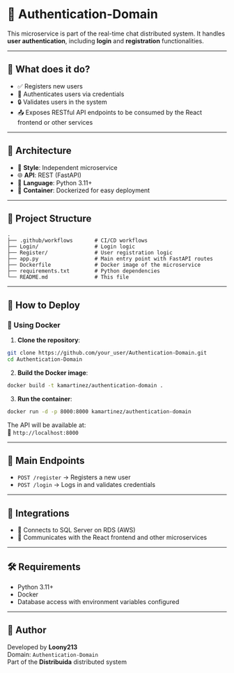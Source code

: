 
# 🔐 Authentication-Domain

This microservice is part of the real-time chat distributed system. It handles **user authentication**, including **login** and **registration** functionalities.

---

## 📌 What does it do?

- ✅ Registers new users
- 🔑 Authenticates users via credentials
- 🔒 Validates users in the system
- 📤 Exposes RESTful API endpoints to be consumed by the React frontend or other services

---

## 🧩 Architecture

- 🧱 **Style**: Independent microservice
- 🌐 **API**: REST (FastAPI)
- 🐍 **Language**: Python 3.11+
- 🐳 **Container**: Dockerized for easy deployment

---

## 📁 Project Structure

```
.
├── .github/workflows       # CI/CD workflows
├── Login/                  # Login logic
├── Register/               # User registration logic
├── app.py                  # Main entry point with FastAPI routes
├── Dockerfile              # Docker image of the microservice
├── requirements.txt        # Python dependencies
└── README.md               # This file
```

---

## 🚀 How to Deploy

### 🐳 Using Docker

1. **Clone the repository**:

```bash
git clone https://github.com/your_user/Authentication-Domain.git
cd Authentication-Domain
```

2. **Build the Docker image**:

```bash
docker build -t kamartinez/authentication-domain .
```

3. **Run the container**:

```bash
docker run -d -p 8000:8000 kamartinez/authentication-domain
```

The API will be available at:  
📍 `http://localhost:8000`

---

## 🧪 Main Endpoints

- `POST /register` → Registers a new user
- `POST /login` → Logs in and validates credentials

---

## 🔗 Integrations

- 🔐 Connects to SQL Server on RDS (AWS)
- 🧩 Communicates with the React frontend and other microservices

---

## 🛠️ Requirements

- Python 3.11+
- Docker
- Database access with environment variables configured

---

## 👤 Author

Developed by **Loony213**  
Domain: `Authentication-Domain`  
Part of the **Distribuida** distributed system
